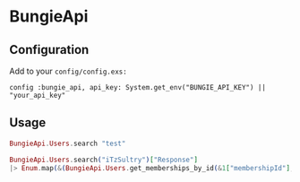 # BungieApi

## Configuration

Add to your `config/config.exs:`
```
config :bungie_api, api_key: System.get_env("BUNGIE_API_KEY") || "your_api_key"
```

## Usage
```ex
BungieApi.Users.search "test"

BungieApi.Users.search("iTzSultry")["Response"]
|> Enum.map(&(BungieApi.Users.get_memberships_by_id(&1["membershipId"], -1)))
```
